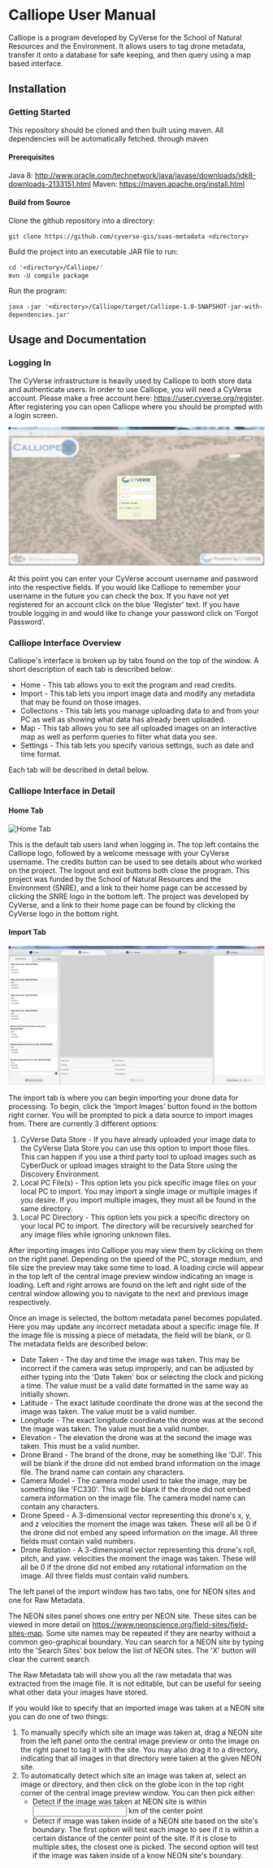 # Calliope User Manual

Calliope is a program developed by CyVerse for the School of Natural Resources and the Environment. It allows users to tag drone metadata, transfer it onto a database for safe keeping, and then query using a map based interface.

## Installation

### Getting Started
This repository should be cloned and then built using maven. All dependencies will be automatically fetched. through maven 

#### Prerequisites
Java 8:
http://www.oracle.com/technetwork/java/javase/downloads/jdk8-downloads-2133151.html
Maven:
https://maven.apache.org/install.html

#### Build from Source
Clone the github repository into a directory:
```shell
git clone https://github.com/cyverse-gis/suas-metadata <directory>
```
Build the project into an executable JAR file to run:
```shell
cd '<directory>/Calliope/'
mvn -U compile package
```
Run the program:
```shell
java -jar '<directory>/Calliope/target/Calliope-1.0-SNAPSHOT-jar-with-dependencies.jar'
```

## Usage and Documentation

### Logging In
The CyVerse infrastructure is heavily used by Calliope to both store data and authenticate users. In order to use Calliope, you will need a CyVerse account. Please make a free account here: https://user.cyverse.org/register. After registering you can open Calliope where you should be prompted with a login screen.

![Login Screen](/Calliope/screenshots/login.PNG)

At this point you can enter your CyVerse account username and password into the respective fields. If you would like Calliope to remember your username in the future you can check the box. If you have not yet registered for an account click on the blue 'Register' text. If you have trouble logging in and would like to change your password click on 'Forgot Password'. 

### Calliope Interface Overview

Calliope's interface is broken up by tabs found on the top of the window. A short description of each tab is described below:
- Home - This tab allows you to exit the program and read credits.
- Import - This tab lets you import image data and modify any metadata that may be found on those images.
- Collections - This tab lets you manage uploading data to and from your PC as well as showing what data has already been uploaded.
- Map - This tab allows you to see all uploaded images on an interactive map as well as perform queries to filter what data you see.
- Settings - This tab lets you specify various settings, such as date and time format.

Each tab will be described in detail below.

### Calliope Interface in Detail

#### Home Tab
![Home Tab](/Calliope/screenshots/home.PNG)

This is the default tab users land when logging in. The top left contains the Calliope logo, followed by a welcome message with your CyVerse username. The credits button can be used to see details about who worked on the project. The logout and exit buttons both close the program. This project was funded by the School of Natural Resources and the Environment (SNRE), and a link to their home page can be accessed by clicking the SNRE logo in the bottom left. The project was developed by CyVerse, and a link to their home page can be found by clicking the CyVerse logo in the bottom right.

#### Import Tab
![Import Tab](/Calliope/screenshots/importStart.PNG)

The import tab is where you can begin importing your drone data for processing. To begin, click the 'Import Images' button found in the bottom right corner. You will be prompted to pick a data source to import images from. There are currently 3 different options:
1. CyVerse Data Store - If you have already uploaded your image data to the CyVerse Data Store you can use this option to import those files. This can happen if you use a third party tool to upload images such as CyberDuck or upload images straight to the Data Store using the Discovery Environment. 
2. Local PC File(s) - This option lets you pick specific image files on your local PC to import. You may import a single image or multiple images if you desire. If you import multiple images, they must all be found in the same directory. 
3. Local PC Directory - This option lets you pick a specific directory on your local PC to import. The directory will be recursively searched for any image files while ignoring unknown files. 

After importing images into Calliope you may view them by clicking on them on the right panel. Depending on the speed of the PC, storage medium, and file size the preview may take some time to load. A loading circle will appear in the top left of the central image preview window indicating an image is loading. Left and right arrows are found on the left and right side of the central window allowing you to navigate to the next and previous image respectively.

Once an image is selected, the bottom metadata panel becomes populated. Here you may update any incorrect metadata about a specific image file. If the image file is missing a piece of metadata, the field will be blank, or 0. The metadata fields are described below:
- Date Taken - The day and time the image was taken. This may be incorrect if the camera was setup improperly, and can be adjusted by either typing into the 'Date Taken' box or selecting the clock and picking a time. The value must be a valid date formatted in the same way as initially shown.
- Latitude - The exact latitude coordinate the drone was at the second the image was taken.  The value must be a valid number.
- Longitude - The exact longitude coordinate the drone was at the second the image was taken.  The value must be a valid number.
- Elevation - The elevation the drone was at the second the image was taken. This must be a valid number.
- Drone Brand - The brand of the drone, may be something like 'DJI'. This will be blank if the drone did not embed brand information on the image file. The brand name can contain any characters.
- Camera Model - The camera model used to take the image, may be something like 'FC330'. This will be blank if the drone did not embed camera information on the image file. The camera model name can contain any characters.
- Drone Speed - A 3-dimensional vector representing this drone's x, y, and z velocities the moment the image was taken. These will all be 0 if the drone did not embed any speed information on the image. All three fields must contain valid numbers.
- Drone Rotation - A 3-dimensional vector representing this drone's roll, pitch, and yaw. velocities the moment the image was taken. These will all be 0 if the drone did not embed any rotational information on the image. All three fields must contain valid numbers.

The left panel of the import window has two tabs, one for NEON sites and one for Raw Metadata. 

The NEON sites panel shows one entry per NEON site. These sites can be viewed in more detail on https://www.neonscience.org/field-sites/field-sites-map. Some site names may be repeated if they are nearby without a common geo-graphical boundary. You can search for a NEON site by typing into the 'Search Sites' box below the list of NEON sites. The 'X' button will clear the current search. 

The Raw Metadata tab will show you all the raw metadata that was extracted from the image file. It is not editable, but can be useful for seeing what other data your images have stored. 

If you would like to specify that an imported image was taken at a NEON site you can do one of two things:
1. To manually specify which site an image was taken at, drag a NEON site from the left panel onto the central image preview or onto the image on the right panel to tag it with the site. You may also drag it to a directory, indicating that all images in that directory were taken at the given NEON site. 
2. To automatically detect which site an image was taken at, select an image or directory, and then click on the globe icon in the top right corner of the central image preview window. You can then pick either:
    - Detect if the image was taken at NEON site is within <input> km of the center point
    - Detect if image was taken inside of a NEON site based on the site's boundary.
The first option will test each image to see if it is within a certain distance of the center point of the site. If it is close to multiple sites, the closest one is picked. The second option will test if the image was taken inside of a know NEON site's boundary. 




